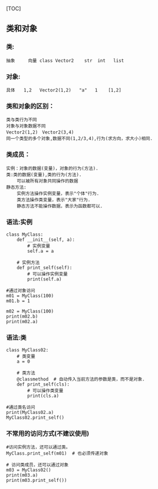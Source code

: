 [TOC]
## 类和对象
### 类:
    抽象　　　向量 class Vector2    str  int   list
### 对象:
    具体　　1,2   Vector2(1,2)   "a"   1    [1,2]
### 类和对象的区别：
    类与类行为不同
    对象与对象数据不同
    Vector2(1,2)　Vector2(3,4)
    同一个类型的多个对象,数据不同(1,2/3,4),行为(求方向，求大小)相同.

### 类成员：
    实例：对象的数据(变量)，对象的行为(方法).
    类:类的数据(变量),类的行为(方法).
        可以被所有对象共同操作的数据
    静态方法:
        实例方法操作实例变量，表示"个体"行为.
        类方法操作类变量，表示"大家"行为.
        静态方法不能操作数据，表示为函数都可以.



### 语法:实例
```
class MyClass:
    def __init__(self, a):
        # 实例变量
        self.a = a

    # 实例方法
    def print_self(self):
        # 可以操作实例变量
        print(self.a)
```

    #通过对象访问
    m01 = MyClass(100)
    m01.b = 1

    m02 = MyClass(100)
    print(m02.b)
    print(m02.a)


### 语法:类
```
class MyClass02:
    # 类变量
    a = 0

    # 类方法
    @classmethod  # 自动传入当前方法的参数是类，而不是对象.
    def print_self(cls):
        # 可以操作类变量
        print(cls.a)
```

    #通过类名访问
    print(MyClass02.a)
    MyClass02.print_self()
### 不常用的访问方式(不建议使用)
    #访问实例方法，还可以通过类。
    MyClass.print_self(m01)  # 也必须传递对象

    # 访问类成员，还可以通过对象
    m03 = MyClass02()
    print(m03.a)
    print(m03.print_self())
